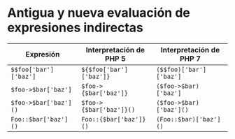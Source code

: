 # Antigua y nueva evaluación de expresiones indirectas

| Expresión             | Interpretación de PHP 5  | Interpretación de PHP 7 |
|-----------------------|--------------------------|-------------------------|
| `$$foo['bar']['baz']` | `${$foo['bar']['baz']}`  | `($$foo)['bar']['baz']` |
| `$foo->$bar['baz']`   | `$foo->{$bar['baz']}`    | `($foo->$bar)['baz']`   |
| `$foo->$bar['baz']()` | `$foo->{$bar['baz']}()`  | `($foo->$bar)['baz']()` |
| `Foo::$bar['baz']()`  | `Foo::{$bar['baz']}()`   | `(Foo::$bar)['baz']()`  |
